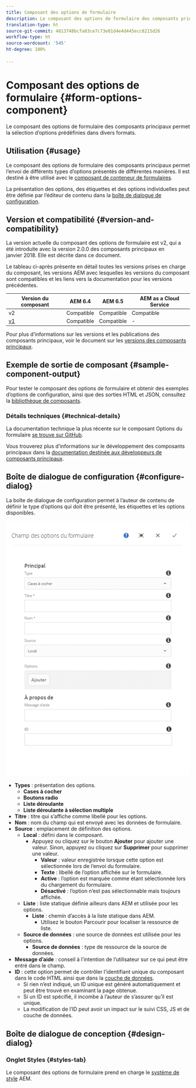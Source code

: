 ```yaml
---
title: Composant des options de formulaire
description: Le composant des options de formulaire des composants principaux permet la sélection d’options prédéfinies dans divers formats.
translation-type: ht
source-git-commit: 4813748bcfa83ce7c73e81d4e4d445ecc8215d26
workflow-type: ht
source-wordcount: '545'
ht-degree: 100%

---
```



# Composant des options de formulaire {#form-options-component}

Le composant des options de formulaire des composants principaux permet la sélection d’options prédéfinies dans divers formats.

## Utilisation {#usage}

Le composant des options de formulaire des composants principaux permet l’envoi de différents types d’options présentés de différentes manières. Il est destiné à être utilisé avec le [composant de conteneur de formulaires](form-container.md).

La présentation des options, des étiquettes et des options individuelles peut être définie par l’éditeur de contenu dans la [boîte de dialogue de configuration](#configure-dialog).

## Version et compatibilité {#version-and-compatibility}

La version actuelle du composant des options de formulaire est v2, qui a été introduite avec la version 2.0.0 des composants principaux en janvier 2018. Elle est décrite dans ce document.

Le tableau ci-après présente en détail toutes les versions prises en charge du composant, les versions AEM avec lesquelles les versions du composant sont compatibles et les liens vers la documentation pour les versions précédentes.

| Version du composant | AEM 6.4 | AEM 6.5 | AEM as a Cloud Service |
|--- |--- |--- |---|
| v2 | Compatible | Compatible | Compatible |
| [v1](/help/components/v1/form-options-v1.md) | Compatible | Compatible | - |

Pour plus d’informations sur les versions et les publications des composants principaux, voir le document sur les [versions des composants principaux](/help/versions.md).

## Exemple de sortie de composant {#sample-component-output}

Pour tester le composant des options de formulaire et obtenir des exemples d’options de configuration, ainsi que des sorties HTML et JSON, consultez la [bibliothèque de composants](https://adobe.com/go/aem_cmp_library_form_options).

### Détails techniques {#technical-details}

La documentation technique la plus récente sur le composant Options du formulaire [se trouve sur GitHub](https://adobe.com/go/aem_cmp_tech_form_options_v2).

Vous trouverez plus d’informations sur le développement des composants principaux dans la [documentation destinée aux développeurs de composants principaux](/help/developing/overview.md).

## Boîte de dialogue de configuration {#configure-dialog}

La boîte de dialogue de configuration permet à l’auteur de contenu de définir le type d’options qui doit être présenté, les étiquettes et les options disponibles.

![Boîte de dialogue de modification du composant Options du formulaire](/help/assets/form-options-edit.png)

* **Types** : présentation des options.
   * **Cases à cocher**
   * **Boutons radio**
   * **Liste déroulante**
   * **Liste déroulante à sélection multiple**
* **Titre** : titre qui s’affiche comme libellé pour les options.
* **Nom** : nom du champ qui est envoyé avec les données de formulaire.
* **Source** : emplacement de définition des options.
   * **Local** : défini dans le composant.
      * Appuyez ou cliquez sur le bouton **Ajouter** pour ajouter une valeur. Sinon, appuyez ou cliquez sur **Supprimer** pour supprimer une valeur.
         * **Valeur** : valeur enregistrée lorsque cette option est sélectionnée lors de l’envoi du formulaire.
         * **Texte** : libellé de l’option affichée sur le formulaire.
         * **Active** : l’option est marquée comme étant sélectionnée lors du chargement du formulaire.
         * **Désactivé** : l’option n’est pas sélectionnable mais toujours affichée.
   * **Liste** : liste statique définie ailleurs dans AEM et utilisée pour les options.
      * **Liste** : chemin d’accès à la liste statique dans AEM.
         * Utilisez le bouton Parcourir pour localiser la ressource de liste.
   * **Source de données** : une source de données est utilisée pour les options.
      * **Source de données** : type de ressource de la source de données.
* **Message d’aide** : conseil à l’intention de l’utilisateur sur ce qui peut être entré dans le champ.
* **ID** : cette option permet de contrôler l’identifiant unique du composant dans le code HTML ainsi que dans la [couche de données](/help/developing/data-layer/overview.md).
   * Si rien n’est indiqué, un ID unique est généré automatiquement et peut être trouvé en examinant la page obtenue.
   * Si un ID est spécifié, il incombe à l’auteur de s’assurer qu’il est unique.
   * La modification de l’ID peut avoir un impact sur le suivi CSS, JS et de couche de données.

## Boîte de dialogue de conception {#design-dialog}

### Onglet Styles {#styles-tab}

Le composant des options de formulaire prend en charge le [système de style](/help/get-started/authoring.md#component-styling) AEM.
